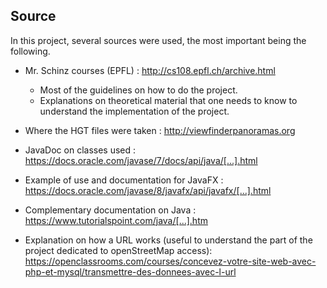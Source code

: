 ## Source

In this project, several sources were used, the most important being the following.

- Mr. Schinz courses (EPFL) : http://cs108.epfl.ch/archive.html
	- Most of the guidelines on how to do the project.
	- Explanations on theoretical material that one needs to know to understand the implementation of the project.

- Where the HGT files were taken : http://viewfinderpanoramas.org

- JavaDoc on classes used : https://docs.oracle.com/javase/7/docs/api/java/[...].html 

- Example of use and documentation for JavaFX : https://docs.oracle.com/javase/8/javafx/api/javafx/[...].html 

- Complementary documentation on Java : https://www.tutorialspoint.com/java/[...].htm

- Explanation on how a URL works (useful to understand the part of the project dedicated to openStreetMap access): https://openclassrooms.com/courses/concevez-votre-site-web-avec-php-et-mysql/transmettre-des-donnees-avec-l-url
